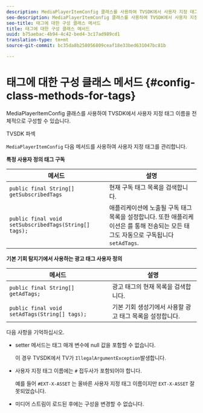 ```yaml
---
description: MediaPlayerItemConfig 클래스를 사용하여 TVSDK에서 사용자 지정 태그 이름을 전체적으로 구성할 수 있습니다.
seo-description: MediaPlayerItemConfig 클래스를 사용하여 TVSDK에서 사용자 지정 태그 이름을 전체적으로 구성할 수 있습니다.
seo-title: 태그에 대한 구성 클래스 메서드
title: 태그에 대한 구성 클래스 메서드
uuid: b75aebac-4b94-4c42-bed4-3c17ad989cd1
translation-type: tm+mt
source-git-commit: bc35da8b258056809ceaf18e33bed631047bc81b

---
```



# 태그에 대한 구성 클래스 메서드 {#config-class-methods-for-tags}

MediaPlayerItemConfig 클래스를 사용하여 TVSDK에서 사용자 지정 태그 이름을 전체적으로 구성할 수 있습니다.

TVSDK 파섹

`MediaPlayerItemConfig` 다음 메서드를 사용하여 사용자 지정 태그를 관리합니다.

**특정 사용자 정의 태그 구독**

| <b>메서드</b> | <b>설명</b> |
|--- |--- |
| `public final String[] getSubscribedTags` | 현재 구독 태그 목록을 검색합니다. |
| `public final void setSubscribedTags(String[] tags);` | 애플리케이션에 노출될 구독 태그 목록을 설정합니다.  또한 애플리케이션은 를 통해 전송되는 모든 태그도 자동으로 구독됩니다 `setAdTags`. |

**기본 기회 탐지기에서 사용하는 광고 태그 사용자 정의**

| <b>메서드</b> | <b>설명</b> |
|--- |--- |
| `public final String[] getAdTags;` | 광고 태그의 현재 목록을 검색합니다. |
| `public final void setAdTags(String[] tags);` | 기본 기회 생성기에서 사용할 광고 태그 목록을 설정합니다. |

다음 사항을 기억하십시오.

* setter 메서드는 태그 매개 변수에 null 값을 포함할 수 없습니다.

   이 경우 TVSDK에서 TV가 `IllegalArgumentException`발생합니다.
* 사용자 지정 태그 이름에는 `#` 접두사가 포함되어야 합니다.

   예를 들어 `#EXT-X-ASSET` 는 올바른 사용자 지정 태그 이름이지만 `EXT-X-ASSET` 잘못되었습니다.

* 미디어 스트림이 로드된 후에는 구성을 변경할 수 없습니다.